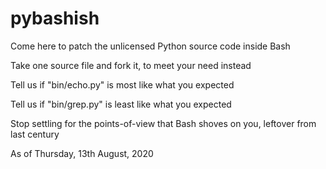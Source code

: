 # pybashish

Come here to patch the unlicensed Python source code inside Bash

Take one source file and fork it, to meet your need instead

Tell us if "bin/echo.py" is most like what you expected

Tell us if "bin/grep.py" is least like what you expected

Stop settling for the points-of-view that Bash shoves on you, leftover from last century

As of Thursday, 13th August, 2020

